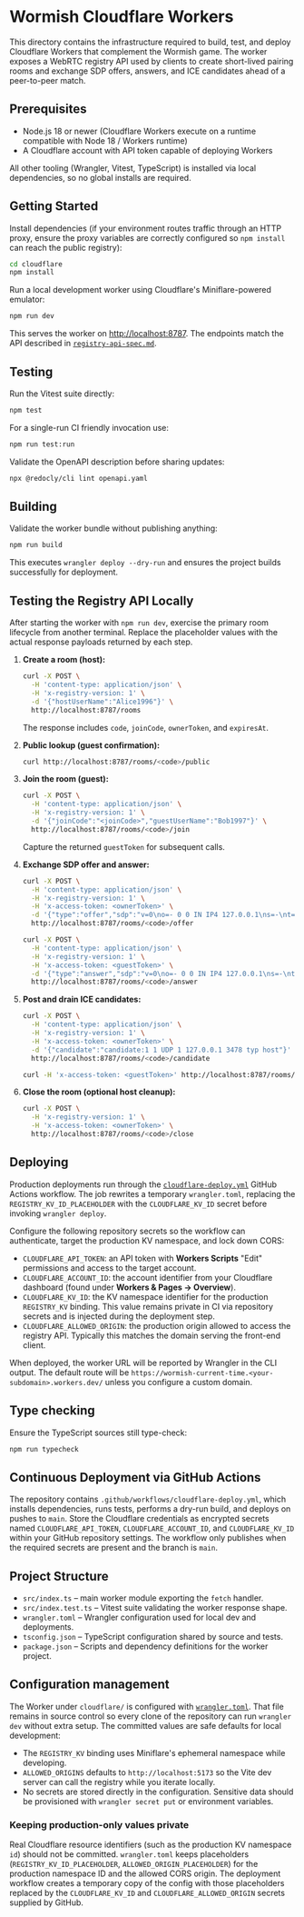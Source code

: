 # Wormish Cloudflare Workers

This directory contains the infrastructure required to build, test, and deploy Cloudflare Workers that complement the Wormish game. The worker exposes a WebRTC registry API used by clients to create short-lived pairing rooms and exchange SDP offers, answers, and ICE candidates ahead of a peer-to-peer match.

## Prerequisites

- Node.js 18 or newer (Cloudflare Workers execute on a runtime compatible with Node 18 / Workers runtime)
- A Cloudflare account with API token capable of deploying Workers

All other tooling (Wrangler, Vitest, TypeScript) is installed via local dependencies, so no global installs are required.

## Getting Started

Install dependencies (if your environment routes traffic through an HTTP proxy, ensure the proxy variables are correctly configured so `npm install` can reach the public registry):

```bash
cd cloudflare
npm install
```

Run a local development worker using Cloudflare's Miniflare-powered emulator:

```bash
npm run dev
```

This serves the worker on <http://localhost:8787>. The endpoints match the API described in [`registry-api-spec.md`](./registry-api-spec.md).

## Testing

Run the Vitest suite directly:

```bash
npm test
```

For a single-run CI friendly invocation use:

```bash
npm run test:run
```

Validate the OpenAPI description before sharing updates:

```bash
npx @redocly/cli lint openapi.yaml
```

## Building

Validate the worker bundle without publishing anything:

```bash
npm run build
```

This executes `wrangler deploy --dry-run` and ensures the project builds successfully for deployment.

## Testing the Registry API Locally

After starting the worker with `npm run dev`, exercise the primary room lifecycle from another terminal. Replace the placeholder values with the actual response payloads returned by each step.

1. **Create a room (host):**

   ```bash
   curl -X POST \
     -H 'content-type: application/json' \
     -H 'x-registry-version: 1' \
     -d '{"hostUserName":"Alice1996"}' \
     http://localhost:8787/rooms
   ```

   The response includes `code`, `joinCode`, `ownerToken`, and `expiresAt`.

2. **Public lookup (guest confirmation):**

   ```bash
   curl http://localhost:8787/rooms/<code>/public
   ```

3. **Join the room (guest):**

   ```bash
   curl -X POST \
     -H 'content-type: application/json' \
     -H 'x-registry-version: 1' \
     -d '{"joinCode":"<joinCode>","guestUserName":"Bob1997"}' \
     http://localhost:8787/rooms/<code>/join
   ```

   Capture the returned `guestToken` for subsequent calls.

4. **Exchange SDP offer and answer:**

   ```bash
   curl -X POST \
     -H 'content-type: application/json' \
     -H 'x-registry-version: 1' \
     -H 'x-access-token: <ownerToken>' \
     -d '{"type":"offer","sdp":"v=0\no=- 0 0 IN IP4 127.0.0.1\ns=-\nt=0 0\nm=audio 9 RTP/AVP 0"}' \
     http://localhost:8787/rooms/<code>/offer

   curl -X POST \
     -H 'content-type: application/json' \
     -H 'x-registry-version: 1' \
     -H 'x-access-token: <guestToken>' \
     -d '{"type":"answer","sdp":"v=0\no=- 0 0 IN IP4 127.0.0.1\ns=-\nt=0 0\nm=audio 9 RTP/AVP 0"}' \
     http://localhost:8787/rooms/<code>/answer
   ```

5. **Post and drain ICE candidates:**

   ```bash
   curl -X POST \
     -H 'content-type: application/json' \
     -H 'x-registry-version: 1' \
     -H 'x-access-token: <ownerToken>' \
     -d '{"candidate":"candidate:1 1 UDP 1 127.0.0.1 3478 typ host"}' \
     http://localhost:8787/rooms/<code>/candidate

   curl -H 'x-access-token: <guestToken>' http://localhost:8787/rooms/<code>/candidates
   ```

6. **Close the room (optional host cleanup):**

   ```bash
   curl -X POST \
     -H 'x-registry-version: 1' \
     -H 'x-access-token: <ownerToken>' \
     http://localhost:8787/rooms/<code>/close
   ```

## Deploying

Production deployments run through the [`cloudflare-deploy.yml`](../.github/workflows/cloudflare-deploy.yml) GitHub Actions workflow. The job rewrites a temporary `wrangler.toml`, replacing the `REGISTRY_KV_ID_PLACEHOLDER` with the `CLOUDFLARE_KV_ID` secret before invoking `wrangler deploy`.

Configure the following repository secrets so the workflow can authenticate, target the production KV namespace, and lock down CORS:

- `CLOUDFLARE_API_TOKEN`: an API token with **Workers Scripts** "Edit" permissions and access to the target account.
- `CLOUDFLARE_ACCOUNT_ID`: the account identifier from your Cloudflare dashboard (found under **Workers & Pages → Overview**).
- `CLOUDFLARE_KV_ID`: the KV namespace identifier for the production `REGISTRY_KV` binding. This value remains private in CI via repository secrets and is injected during the deployment step.
- `CLOUDFLARE_ALLOWED_ORIGIN`: the production origin allowed to access the registry API. Typically this matches the domain serving the front-end client.

When deployed, the worker URL will be reported by Wrangler in the CLI output. The default route will be `https://wormish-current-time.<your-subdomain>.workers.dev/` unless you configure a custom domain.

## Type checking

Ensure the TypeScript sources still type-check:

```bash
npm run typecheck
```

## Continuous Deployment via GitHub Actions

The repository contains `.github/workflows/cloudflare-deploy.yml`, which installs dependencies, runs tests, performs a dry-run build, and deploys on pushes to `main`. Store the Cloudflare credentials as encrypted secrets named `CLOUDFLARE_API_TOKEN`, `CLOUDFLARE_ACCOUNT_ID`, and `CLOUDFLARE_KV_ID` within your GitHub repository settings. The workflow only publishes when the required secrets are present and the branch is `main`.

## Project Structure

- `src/index.ts` – main worker module exporting the `fetch` handler.
- `src/index.test.ts` – Vitest suite validating the worker response shape.
- `wrangler.toml` – Wrangler configuration used for local dev and deployments.
- `tsconfig.json` – TypeScript configuration shared by source and tests.
- `package.json` – Scripts and dependency definitions for the worker project.

## Configuration management

The Worker under `cloudflare/` is configured with [`wrangler.toml`](./wrangler.toml). That file remains in source control so every clone of the repository can run `wrangler dev` without extra setup. The committed values are safe defaults for local development:

- The `REGISTRY_KV` binding uses Miniflare's ephemeral namespace while developing.
- `ALLOWED_ORIGINS` defaults to `http://localhost:5173` so the Vite dev server can call the registry while you iterate locally.
- No secrets are stored directly in the configuration. Sensitive data should be provisioned with `wrangler secret put` or environment variables.

### Keeping production-only values private

Real Cloudflare resource identifiers (such as the production KV namespace `id`) should not be committed. `wrangler.toml` keeps placeholders (`REGISTRY_KV_ID_PLACEHOLDER`, `ALLOWED_ORIGIN_PLACEHOLDER`) for the production namespace ID and the allowed CORS origin. The deployment workflow creates a temporary copy of the config with those placeholders replaced by the `CLOUDFLARE_KV_ID` and `CLOUDFLARE_ALLOWED_ORIGIN` secrets supplied by GitHub.
